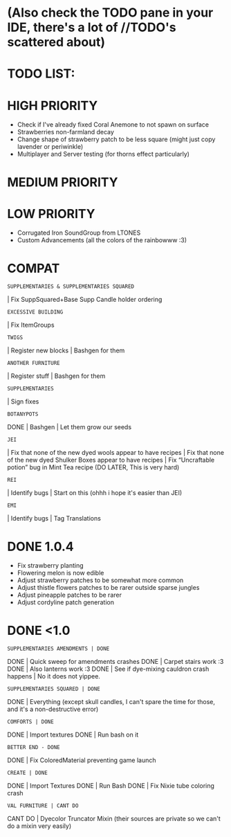 # (Also check the TODO pane in your IDE, there's a lot of //TODO's scattered about)

# TODO LIST:
# HIGH PRIORITY
- Check if I've already fixed Coral Anemone to not spawn on surface
- Strawberries non-farmland decay
- Change shape of strawberry patch to be less square (might just copy lavender or periwinkle)
- Multiplayer and Server testing (for thorns effect particularly)

# MEDIUM PRIORITY

# LOW PRIORITY
- Corrugated Iron SoundGroup from LTONES
- Custom Advancements (all the colors of the rainbowww :3)

# COMPAT

    SUPPLEMENTARIES & SUPPLEMENTARIES SQUARED
| Fix SuppSquared+Base Supp Candle holder ordering

    EXCESSIVE BUILDING
| Fix ItemGroups

    TWIGS
| Register new blocks
| Bashgen for them

    ANOTHER FURNITURE
| Register stuff
| Bashgen for them

    SUPPLEMENTARIES
| Sign fixes

    BOTANYPOTS
DONE | Bashgen
| Let them grow our seeds

    JEI
| Fix that none of the new dyed wools appear to have recipes
| Fix that none of the new dyed Shulker Boxes appear to have recipes
| Fix “Uncraftable potion” bug in Mint Tea recipe (DO LATER, This is very hard)
    
    REI
| Identify bugs
| Start on this (ohhh i hope it's easier than JEI)

    EMI
| Identify bugs
| Tag Translations


# DONE 1.0.4

- Fix strawberry planting
- Flowering melon is now edible
- Adjust strawberry patches to be somewhat more common
- Adjust thistle flowers patches to be rarer outside sparse jungles
- Adjust pineapple patches to be rarer
- Adjust cordyline patch generation


# DONE <1.0

    SUPPLEMENTARIES AMENDMENTS | DONE
DONE | Quick sweep for amendments crashes
DONE | Carpet stairs work :3
DONE | Also lanterns work :3
DONE | See if dye-mixing cauldron crash happens | No it does not yippee.

    SUPPLEMENTARIES SQUARED | DONE
DONE | Everything (except skull candles, I can't spare the time for those, and it's a non-destructive error)

    COMFORTS | DONE
DONE | Import textures
DONE | Run bash on it

    BETTER END - DONE
DONE | Fix ColoredMaterial preventing game launch

    CREATE | DONE
DONE | Import Textures 
DONE | Run Bash
DONE | Fix Nixie tube coloring crash
  
    VAL FURNITURE | CANT DO
CANT DO | Dyecolor Truncator Mixin (their sources are private so we can't do a mixin very easily)
